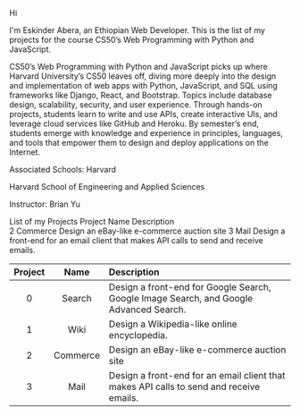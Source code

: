 Hi

I'm Eskinder Abera, an Ethiopian Web Developer. This is the list of my projects for the course CS50’s Web Programming with Python and JavaScript. 

CS50’s Web Programming with Python and JavaScript picks up where Harvard University’s CS50 leaves off, diving more deeply into the design and implementation of web apps with Python, JavaScript, and SQL using frameworks like Django, React, and Bootstrap. Topics include database design, scalability, security, and user experience. Through hands-on projects, students learn to write and use APIs, create interactive UIs, and leverage cloud services like GitHub and Heroku. By semester’s end, students emerge with knowledge and experience in principles, languages, and tools that empower them to design and deploy applications on the Internet.

Associated Schools:
Harvard

Harvard School of Engineering and Applied Sciences

Instructor: Brian Yu

List of my Projects
Project 	Name 	      Description 	
2         Commerce 	  Design an eBay-like e-commerce auction site 
3         Mail        Design a front-end for an email client that makes API calls to send and receive emails.

| Project     | Name       | Description                                                                             | 
| :-------:   |:---------: | :-----------                                                                            | 
| 0           |Search      | Design a front-end for Google Search, Google Image Search, and Google Advanced Search.  | 
| 1           |Wiki        | Design a Wikipedia-like online encyclopedia.                                            |
| 2           |Commerce    | Design an eBay-like e-commerce auction site                                             |
| 3           |Mail        | Design a front-end for an email client that makes API calls to send and receive emails. |


